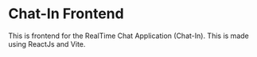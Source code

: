 # Chat-In Frontend

This is frontend for the RealTime Chat Application (Chat-In).
This is made using ReactJs and Vite.